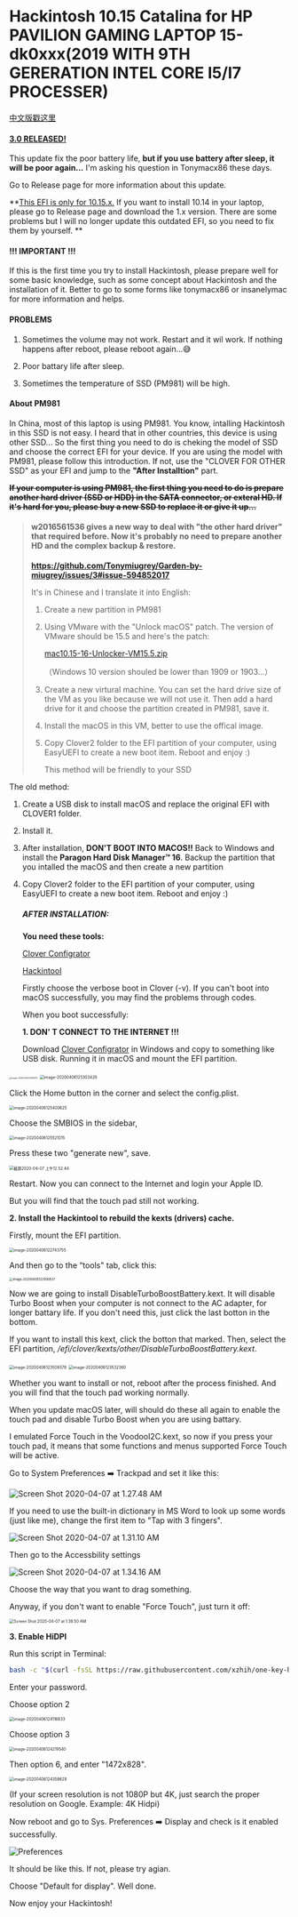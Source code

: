 # **Hackintosh 10.15 Catalina for HP PAVILION GAMING LAPTOP 15-dk0xxx(2019 WITH 9TH GERERATION INTEL CORE I5/I7 PROCESSER)**

[中文版戳这里](https://github.com/Tonymiugrey/Garden-by-miugrey/blob/master/README.md)

#### <u>**3.0 RELEASED!**</u>

This update fix the poor battery life, **but if you use battery after sleep, it will be poor again...** I'm asking his question in Tonymacx86 these days.

Go to Release page for more information about this update.

**<u>This EFI is only for 10.15.x.</u> If you want to install 10.14 in your laptop, please go to Release page and download the 1.x version. There are some problems but I will no longer update this outdated EFI, so you need to fix them by yourself. **

#### **!!! IMPORTANT !!!**

If this is the first time you try to install Hackintosh, please prepare well for some basic knowledge, such as some concept about Hackintosh and the installation of it. Better to go to some forms like tonymacx86 or insanelymac for more information and helps.

#### **PROBLEMS**

1. Sometimes the volume may not work. Restart and it wil work. If nothing happens after reboot, please reboot again...😅

2. Poor battary life after sleep.

3. Sometimes the temperature of SSD (PM981) will be high.

#### About PM981

In China, most of this laptop is using PM981. You know, intalling Hackintosh in this SSD is not easy.  I heard that in other countries, this device is using other SSD... So the first thing you need to do is cheking the model of SSD and choose the correct EFI for your device. If you are using the model with PM981, please follow this introduction. If not, use the "CLOVER FOR OTHER SSD" as your EFI and jump to the **"After Installtion"** part.

~~**If your computer is using PM981, the first thing you need to do is prepare another hard driver (SSD or HDD) in the SATA connector, or exteral HD. If it's hard for you, please buy a new SSD to replace it or give it up...**~~

> #### **w2016561536 gives a new way to deal with "the other hard driver" that required before. Now it's probably no need to prepare another HD and the complex backup & restore.**
>
> **https://github.com/Tonymiugrey/Garden-by-miugrey/issues/3#issue-594852017**
>
> It's in Chinese and I translate it into English:
>
> 1. Create a new partition in PM981
>
> 2. Using VMware with the "Unlock macOS" patch. The version of VMware should be 15.5 and here's the patch:
>
>    [mac10.15-16-Unlocker-VM15.5.zip](https://github.com/Tonymiugrey/Garden-by-miugrey/files/4436662/mac10.15-16-Unlocker-VM15.5.zip)
>
>    （Windows 10 version shouled be lower than 1909 or 1903...）
>
> 3. Create a new virtural machine. You can set the hard drive size of the VM as you like because we will not use it. Then add a hard drive for it and choose the partition created in PM981, save it.
>
> 4. Install the macOS in this VM, better to use the offical image.
>
> 5. Copy Clover2 folder to the EFI partition of your computer, using EasyUEFI to create a new boot item. Reboot and enjoy :)
>
>    This method will be friendly to your SSD

The old method:

1. Create a USB disk to install macOS and replace the original EFI with CLOVER1 folder.

2. Install it.

3. After installation, **DON'T BOOT INTO MACOS!!** Back to Windows and install the **Paragon Hard Disk Manager™ 16**. Backup the partition that you intalled the macOS and then create a new partition 

4. Copy Clover2 folder to the EFI partition of your computer, using EasyUEFI to create a new boot item. Reboot and enjoy :)

   ##### AFTER INSTALLATION:

   **You need these tools:**

   [Clover Configrator](https://mackie100projects.altervista.org/download-clover-configurator/)

   [Hackintool](https://github.com/headkaze/Hackintool/releases/download/3.3.7/Hackintool.zip)

   Firstly choose the verbose boot in Clover (-v). If you can't boot into macOS successfully, you may find the problems through codes.

   When you boot successfully:

   **1. DON' T CONNECT TO THE INTERNET !!!**

   Download [Clover Configrator](https://mackie100projects.altervista.org/download-clover-configurator/) in Windows and copy to something like USB disk. Running it in macOS and mount the EFI partition.

   

<img src="./img/image-20200406125138578-6196019.png" alt="image-20200406125138578" style="zoom:25%;" />

<img src="./img/image-20200406125303426-6196023.png" alt="image-20200406125303426" style="zoom:50%;" />

Click the Home button in the corner and select the config.plist.

<img src="./img/image-20200406125400625-6196026.png" alt="image-20200406125400625" style="zoom:50%;" />

Choose the SMBIOS in the sidebar, 

<img src="./img/image-20200406125521015-6196032.png" alt="image-20200406125521015" style="zoom:50%;" />

Press these two "generate new", save.

<img src="./img/%E6%88%AA%E5%B1%8F2020-04-07%20%E4%B8%8A%E5%8D%8812.52.44.png" alt="截屏2020-04-07 上午12.52.44" style="zoom: 50%;" />

Restart. Now you can connect to the Internet and login your Apple ID.

But you will find that the touch pad still not working.

**2. Install the Hackintool to rebuild the kexts (drivers) cache.**

Firstly, mount the EFI partition.

<img src="./img/image-20200406122743755-6196039.png" alt="image-20200406122743755" style="zoom:50%;" />

And then go to the “tools" tab, click this:

<img src="./img/image-20200406122900637-6196042.png" alt="image-20200406122900637" style="zoom:40%;" />

Now we are going to install DisableTurboBoostBattery.kext. It will disable Turbo Boost when your computer is not connect to the AC adapter, for longer battary life. If you don't need this, just click the last botton in the bottom.

If you want to install this kext, click the botton that marked. Then, select the EFI partition, */efi/clover/kexts/other/DisableTurboBoostBattery.kext*. 

<img src="./img/image-20200406123509378-6196046.png" alt="image-20200406123509378" style="zoom:50%;" />

<img src="./img/image-20200406123532360-6196051.png" alt="image-20200406123532360" style="zoom:50%;" />

Whether you want to install or not, reboot after the process finished. And you will find that the touch pad working normally. 

When you update macOS later, will should do these all again to enable the touch pad and disable Turbo Boost when you are using battary.

I emulated Force Touch in the VoodooI2C.kext, so now if you press your touch pad, it means that some functions and menus supported Force Touch will be active.

Go to System Preferences ➡️ Trackpad and set it like this:

![Screen Shot 2020-04-07 at 1.27.48 AM](./img/Screen%20Shot%202020-04-07%20at%201.27.48%20AM-6196922.png)

If you need to use the built-in dictionary in MS Word to look up some words (just like me), change the first item to "Tap with 3 fingers".

![Screen Shot 2020-04-07 at 1.31.10 AM](./img/Screen%20Shot%202020-04-07%20at%201.31.10%20AM-6197020.png)

Then go to the Accessbility settings

![Screen Shot 2020-04-07 at 1.34.16 AM](./img/Screen%20Shot%202020-04-07%20at%201.34.16%20AM.png)

Choose the way that you want to drag something.

Anyway, if you don't want to enable "Force Touch", just turn it off:

<img src="./img/Screen%20Shot%202020-04-07%20at%201.38.50%20AM.png" alt="Screen Shot 2020-04-07 at 1.38.50 AM" style="zoom:50%;" />

**3. Enable HiDPI**

Run this script in Terminal:

```bash
bash -c "$(curl -fsSL https://raw.githubusercontent.com/xzhih/one-key-hidpi/master/hidpi.sh)"
```

Enter your password.

Choose option 2

<img src="./img/image-20200406124116833-6196068.png" alt="image-20200406124116833" style="zoom:50%;" />

Choose option 3

<img src="./img/image-20200406124219540-6196072.png" alt="image-20200406124219540" style="zoom:50%;" />

Then option 6, and enter "1472x828".

<img src="./img/image-20200406124358629-6196075.png" alt="image-20200406124358629" style="zoom:50%;" />

(If your screen resolution is not 1080P but 4K, just search the proper resolution on Google. Example: 4K Hidpi)

Now reboot and go to Sys. Preferences ➡️ Display and check is it enabled successfully.

![Preferences](https://github.com/xzhih/one-key-hidpi/raw/master/img/hidpi.gif)

It should be like this. If not, please try agian.

Choose "Default for display". Well done.

Now enjoy your Hackintosh!